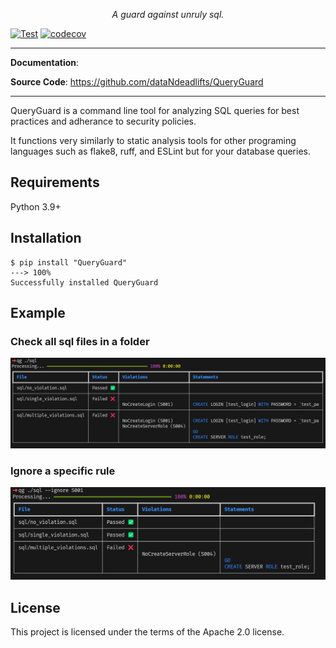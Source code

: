 

<p align="center">
    <em>A guard against unruly sql.</em>
</p>
<p align="center">

[![Test](https://github.com/dataNdeadlifts/QueryGuard/actions/workflows/test.yml/badge.svg)](https://github.com/dataNdeadlifts/QueryGuard/actions/workflows/test.yml)
[![codecov](https://codecov.io/github/dataNdeadlifts/QueryGuard/graph/badge.svg?token=3TL6N3BMM4)](https://codecov.io/github/dataNdeadlifts/QueryGuard)

---

**Documentation**:

**Source Code**: <a href="https://github.com/dataNdeadlifts/QueryGuard" target="_blank">https://github.com/dataNdeadlifts/QueryGuard</a>

---

QueryGuard is a command line tool for analyzing SQL queries for best practices and adherance to security policies.

It functions very similarly to static analysis tools for other programing languages such as flake8, ruff, and ESLint but for your database queries.


## Requirements

Python 3.9+


## Installation

<div class="termy">

```console
$ pip install "QueryGuard"
---> 100%
Successfully installed QueryGuard
```

</div>


## Example

### Check all sql files in a folder

![Simple Violation](docs/images/simple_violation.png)

### Ignore a specific rule

![Ignore Violation](docs/images/ignore_violation.png)


## License

This project is licensed under the terms of the Apache 2.0 license.
